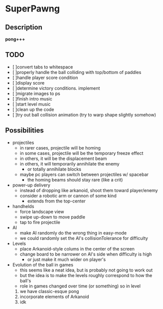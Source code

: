 SuperPawng
==========

Description
-----------
**pong+++**

TODO
----

- [ ]convert tabs to whitespace
- [ ]properly handle the ball colliding with top/bottom of paddles
- [ ]handle player score condition
- [ ]display score
- [ ]determine victory conditions. implement
- [ ]migrate images to ps
- [ ]finish intro music
- [ ]start level music
- [ ]clean up the code
- [ ]try out ball collision animation (try to warp shape slightly somehow)

Possibilities
-------------

- projectiles
    - in rarer cases, projectile will be homing
    - in some cases, projectile will be the temporary freeze effect
    - in others, it will be the displacement beam
    - in others, it will temporarily annihilate the enemy
        - or totally annihilate blocks
    - maybe pc players can switch between projectiles w/ spacebar
        - the homing beams should stay rare (like a crit)
- power-up delivery
    - instead of dropping like arkanoid, shoot them toward player/enemy
    - consider a robotic arm or cannon of some kind
        - extends from the top-center
- handhelds
    - force landscape view
    - swipe up-down to move paddle
    - tap to fire projectile
- AI
    - make AI randomly do the wrong thing in easy-mode
    - we could randomly set the AI's collisionTolerance for difficulty
- Levels
    - place Arkanoid-style colums in the center of the screen
    - change board to be narrower on AI's side when difficulty is high
        - or just make it much wider on player's
- Evolution of the ball in games
    - this seems like a neat idea, but is probably not going to work out
    - but the idea is to make the levels roughly correspond to how the ball's
    - role in games changed over time (or something) so in level
    1. we have classic-esque pong
    2. incorporate elements of Arkanoid
    3. idk
